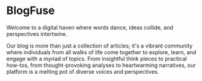 # BlogFuse

Welcome to a digital haven where words dance, ideas collide, and perspectives intertwine.

Our blog is more than just a collection of articles; it's a vibrant community where individuals from all walks of life come together to explore, learn, and engage with a myriad of topics. From insightful think pieces to practical how-tos, from thought-provoking analyses to heartwarming narratives, our platform is a melting pot of diverse voices and perspectives.



